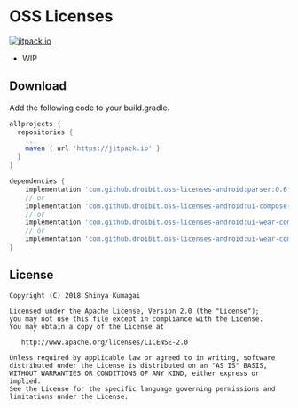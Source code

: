 # OSS Licenses
[![jitpack.io](https://jitpack.io/v/droibit/oss-licenses-android.svg)](https://jitpack.io/#droibit/oss-licenses-android)

- WIP

## Download
Add the following code to your build.gradle.

```gradle
allprojects {
  repositories {
    ...
    maven { url 'https://jitpack.io' }
  }
}

dependencies {
    implementation 'com.github.droibit.oss-licenses-android:parser:0.6.0'
    // or
    implementation 'com.github.droibit.oss-licenses-android:ui-compose-material3:0.6.0'
    // or
    implementation 'com.github.droibit.oss-licenses-android:ui-wear-compose-material:0.6.0'
    // or
    implementation 'com.github.droibit.oss-licenses-android:ui-wear-compose-material3:0.6.0'
}
```

## License

    Copyright (C) 2018 Shinya Kumagai

    Licensed under the Apache License, Version 2.0 (the "License");
    you may not use this file except in compliance with the License.
    You may obtain a copy of the License at

       http://www.apache.org/licenses/LICENSE-2.0

    Unless required by applicable law or agreed to in writing, software
    distributed under the License is distributed on an "AS IS" BASIS,
    WITHOUT WARRANTIES OR CONDITIONS OF ANY KIND, either express or implied.
    See the License for the specific language governing permissions and
    limitations under the License.
